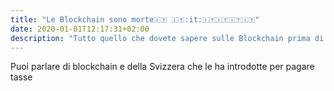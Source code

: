 ```yaml
---
title: "Le Blockchain sono morte🇮🇹 🇮🇹:it:🇮🇹🇮🇹🇮🇹🇮🇹"
date: 2020-01-01T12:17:31+02:00
description: "Tutto quello che dovete sapere sulle Blockchain prima di partecipare al suo funerale."
---
```


Puoi parlare di blockchain e della Svizzera che le ha introdotte per pagare tasse
